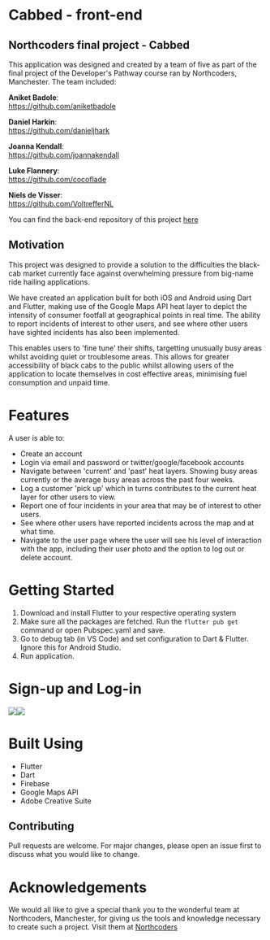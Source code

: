 # Cabbed - front-end

## Northcoders final project - Cabbed

This application was designed and created by a team of five as part of the final project of the Developer's Pathway course ran by Northcoders, Manchester. The team included:

**Aniket Badole**:  
https://github.com/aniketbadole

**Daniel Harkin**:  
https://github.com/danieljhark

**Joanna Kendall**:  
https://github.com/joannakendall

**Luke Flannery**:  
https://github.com/cocoflade

**Niels de Visser**:  
https://github.com/VoltrefferNL

You can find the back-end repository of this project [here](https://github.com/Manc-1/be-cabbed)

## Motivation

This project was designed to provide a solution to the difficulties the black-cab market currently face against overwhelming pressure from big-name ride hailing applications.

We have created an application built for both iOS and Android using Dart and Flutter, making use of the Google Maps API heat layer to depict the intensity of consumer footfall at geographical points in real time. The ability to report incidents of interest to other users, and see where other users have sighted incidents has also been implemented.

This enables users to 'fine tune' their shifts, targetting unusually busy areas whilst avoiding quiet or troublesome areas. This allows for greater accessibility of black cabs to the public whilst allowing users of the application to locate themselves in cost effective areas, minimising fuel consumption and unpaid time.

# Features

A user is able to:

- Create an account
- Login via email and password or twitter/google/facebook accounts
- Navigate between 'current' and 'past' heat layers. Showing busy areas currently or the average busy areas across the past four weeks.
- Log a customer 'pick up' which in turns contributes to the current heat layer for other users to view.
- Report one of four incidents in your area that may be of interest to other users.
- See where other users have reported incidents across the map and at what time.
- Navigate to the user page where the user will see his level of interaction with the app, including their user photo and the option to log out or delete account.

# Getting Started

1. Download and install Flutter to your respective operating system
2. Make sure all the packages are fetched. Run the `flutter pub get` command or open Pubspec.yaml and save.
3. Go to debug tab (in VS Code) and set configuration to Dart & Flutter. Ignore this for Android Studio.
4. Run application.

# Sign-up and Log-in

![](assets/gif-login.gif)![](assets/Signup.gif)

# Built Using

- Flutter
- Dart
- Firebase
- Google Maps API
- Adobe Creative Suite

## Contributing

Pull requests are welcome. For major changes, please open an issue first to discuss what you would like to change.

# Acknowledgements

We would all like to give a special thank you to the wonderful team at Northcoders, Manchester, for giving us the tools and knowledge necessary to create such a project. Visit them at [Northcoders](https://northcoders.com/)
